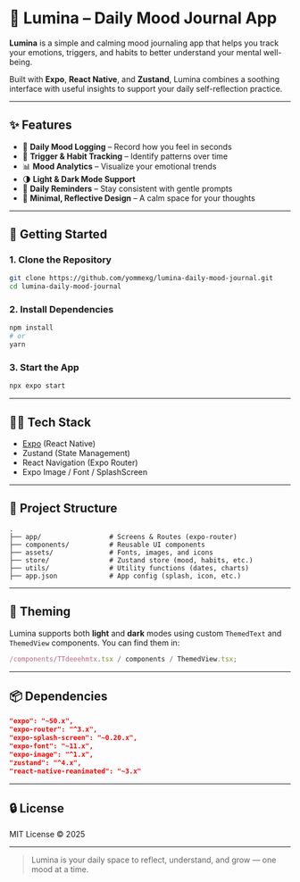# 🌙 Lumina – Daily Mood Journal App

**Lumina** is a simple and calming mood journaling app that helps you track your emotions, triggers, and habits to better understand your mental well-being.

Built with **Expo**, **React Native**, and **Zustand**, Lumina combines a soothing interface with useful insights to support your daily self-reflection practice.

---

## ✨ Features

- 📝 **Daily Mood Logging** – Record how you feel in seconds
- 🔄 **Trigger & Habit Tracking** – Identify patterns over time
- 📊 **Mood Analytics** – Visualize your emotional trends
- 🌗 **Light & Dark Mode Support**
- 🔔 **Daily Reminders** – Stay consistent with gentle prompts
- 📱 **Minimal, Reflective Design** – A calm space for your thoughts

---

## 🚀 Getting Started

### 1. Clone the Repository

```bash
git clone https://github.com/yommexg/lumina-daily-mood-journal.git
cd lumina-daily-mood-journal
```

### 2. Install Dependencies

```bash
npm install
# or
yarn
```

### 3. Start the App

```bash
npx expo start
```

---

## 🫱‍♂️ Tech Stack

- [Expo](https://expo.dev/) (React Native)
- Zustand (State Management)
- React Navigation (Expo Router)
- Expo Image / Font / SplashScreen

---

## 📁 Project Structure

```
.
├── app/                 # Screens & Routes (expo-router)
├── components/          # Reusable UI components
├── assets/              # Fonts, images, and icons
├── store/               # Zustand store (mood, habits, etc.)
├── utils/               # Utility functions (dates, charts)
├── app.json             # App config (splash, icon, etc.)
```

---

## 🎈 Theming

Lumina supports both **light** and **dark** modes using custom `ThemedText` and `ThemedView` components. You can find them in:

```ts
/components/TTdeeehmtx.tsx / components / ThemedView.tsx;
```

---

## 📦 Dependencies

```json
"expo": "~50.x",
"expo-router": "^3.x",
"expo-splash-screen": "~0.20.x",
"expo-font": "~11.x",
"expo-image": "^1.x",
"zustand": "^4.x",
"react-native-reanimated": "~3.x"
```

---

## 🔒 License

MIT License © 2025

---

> Lumina is your daily space to reflect, understand, and grow — one mood at a time.
